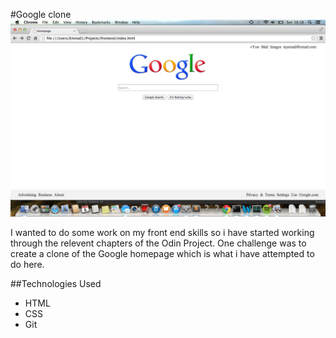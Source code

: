 #Google clone
![](screenshot.png?raw=true)

I wanted to do some work on my front end skills so i have started working through the relevent chapters of the Odin Project. One challenge was to create a clone of the Google homepage which is what i have attempted to do here. 

##Technologies Used
- HTML
- CSS
- Git


